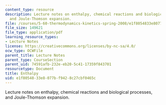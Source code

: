 ```yaml
---
content_type: resource
description: Lecture notes on enthalpy, chemical reactions and biological processes,
  and Joule-Thomson expansion.
file: /courses/5-60-thermodynamics-kinetics-spring-2008/e1f8054833e8077bf9428c27cbf0465c_5_60_lecture4.pdf
file_size: 149621
file_type: application/pdf
learning_resource_types:
- Lecture Notes
license: https://creativecommons.org/licenses/by-nc-sa/4.0/
ocw_type: OCWFile
parent_title: Lecture Notes
parent_type: CourseSection
parent_uid: 74591afb-232e-eb20-5c41-17359f843701
resourcetype: Document
title: Enthalpy
uid: e1f80548-33e8-077b-f942-8c27cbf0465c
---
```

Lecture notes on enthalpy, chemical reactions and biological processes, and Joule-Thomson expansion.